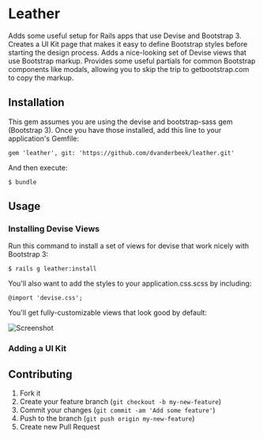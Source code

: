 # Leather

Adds some useful setup for Rails apps that use Devise and Bootstrap 3. Creates a UI Kit page that makes it easy to define Bootstrap styles before starting the design process. Adds a nice-looking set of Devise views that use Bootstrap markup. Provides some useful partials for common Bootstrap components like modals, allowing you to skip the trip to getbootstrap.com to copy the markup.

## Installation

This gem assumes you are using the devise and bootstrap-sass gem (Bootstrap 3). Once you have those installed, add this line to your application's Gemfile:

    gem 'leather', git: 'https://github.com/dvanderbeek/leather.git'

And then execute:

    $ bundle

## Usage

### Installing Devise Views

Run this command to install a set of views for devise that work nicely with Bootstrap 3:

    $ rails g leather:install
    
You'll also want to add the styles to your application.css.scss by including:

    @import 'devise.css';

You'll get fully-customizable views that look good by default:

![Screenshot](https://raw.githubusercontent.com/dvanderbeek/leather/master/login.png)

### Adding a UI Kit


## Contributing

1. Fork it
2. Create your feature branch (`git checkout -b my-new-feature`)
3. Commit your changes (`git commit -am 'Add some feature'`)
4. Push to the branch (`git push origin my-new-feature`)
5. Create new Pull Request
